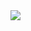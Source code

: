 <img src="https://raw.githubusercontent.com/TheGuyWhoLikesSonicGames/minecraftpearchiveapk/master/15180408633253147.png">

<body background="https://raw.githubusercontent.com/TheGuyWhoLikesSonicGames/minecraftpearchiveapk/master/download.jpeg">
<title>Old Minecraft Pocket Edition Archive</title>
